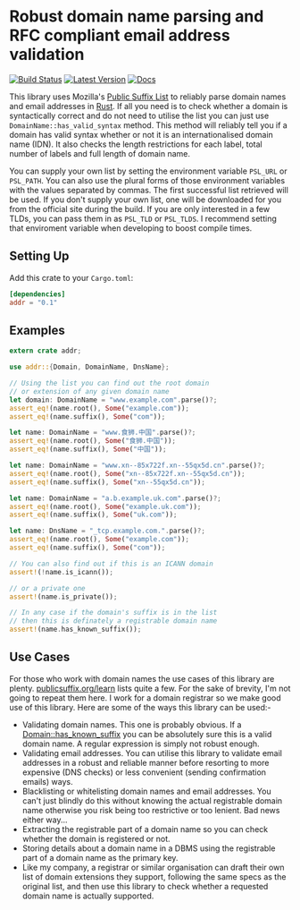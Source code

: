 # Robust domain name parsing and RFC compliant email address validation

[![Build Status](https://travis-ci.org/addr-rs/addr.svg?branch=master)](https://travis-ci.org/addr-rs/addr) [![Latest Version](https://img.shields.io/crates/v/addr.svg)](https://crates.io/crates/addr) [![Docs](https://docs.rs/addr/badge.svg)](https://docs.rs/addr)

This library uses Mozilla's [Public Suffix List](https://publicsuffix.org) to reliably parse domain names and email addresses in [Rust](https://www.rust-lang.org). If all you need is to check whether a domain is syntactically correct and do not need to utilise the list you can just use `DomainName::has_valid_syntax` method. This method will reliably tell you if a domain has valid syntax whether or not it is an internationalised domain name (IDN). It also checks the length restrictions for each label, total number of labels and full length of domain name.

You can supply your own list by setting the environment variable `PSL_URL` or `PSL_PATH`. You can also use the plural forms of those environment variables with the values separated by commas. The first successful list retrieved will be used. If you don't supply your own list, one will be downloaded for you from the official site during the build. If you are only interested in a few TLDs, you can pass them in as `PSL_TLD` or `PSL_TLDS`. I recommend setting that enviroment variable when developing to boost compile times.

## Setting Up

Add this crate to your `Cargo.toml`:

```toml
[dependencies]
addr = "0.1"
```

## Examples

```rust
extern crate addr;

use addr::{Domain, DomainName, DnsName};

// Using the list you can find out the root domain
// or extension of any given domain name
let domain: DomainName = "www.example.com".parse()?;
assert_eq!(name.root(), Some("example.com"));
assert_eq!(name.suffix(), Some("com"));

let name: DomainName = "www.食狮.中国".parse()?;
assert_eq!(name.root(), Some("食狮.中国"));
assert_eq!(name.suffix(), Some("中国"));

let name: DomainName = "www.xn--85x722f.xn--55qx5d.cn".parse()?;
assert_eq!(name.root(), Some("xn--85x722f.xn--55qx5d.cn"));
assert_eq!(name.suffix(), Some("xn--55qx5d.cn"));

let name: DomainName = "a.b.example.uk.com".parse()?;
assert_eq!(name.root(), Some("example.uk.com"));
assert_eq!(name.suffix(), Some("uk.com"));

let name: DnsName = "_tcp.example.com.".parse()?;
assert_eq!(name.root(), Some("example.com"));
assert_eq!(name.suffix(), Some("com"));

// You can also find out if this is an ICANN domain
assert!(!name.is_icann());

// or a private one
assert!(name.is_private());

// In any case if the domain's suffix is in the list
// then this is definately a registrable domain name
assert!(name.has_known_suffix());
```

## Use Cases

For those who work with domain names the use cases of this library are plenty. [publicsuffix.org/learn](https://publicsuffix.org/learn/) lists quite a few. For the sake of brevity, I'm not going to repeat them here. I work for a domain registrar so we make good use of this library. Here are some of the ways this library can be used:-

* Validating domain names. This one is probably obvious. If a [Domain::has_known_suffix](https://docs.rs/addr/*/addr/struct.Domain.html#method.has_known_suffix) you can be absolutely sure this is a valid domain name. A regular expression is simply not robust enough.
* Validating email addresses. You can utilise this library to validate email addresses in a robust and reliable manner before resorting to more expensive (DNS checks) or less convenient (sending confirmation emails) ways.
* Blacklisting or whitelisting domain names and email addresses. You can't just blindly do this without knowing the actual registrable domain name otherwise you risk being too restrictive or too lenient. Bad news either way...
* Extracting the registrable part of a domain name so you can check whether the domain is registered or not.
* Storing details about a domain name in a DBMS using the registrable part of a domain name as the primary key.
* Like my company, a registrar or similar organisation can draft their own list of domain extensions they support, following the same specs as the original list, and then use this library to check whether a requested domain name is actually supported.
